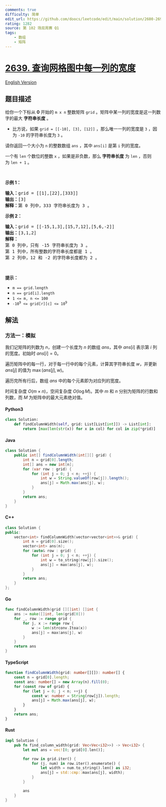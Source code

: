 ```yaml
---
comments: true
difficulty: 简单
edit_url: https://github.com/doocs/leetcode/edit/main/solution/2600-2699/2639.Find%20the%20Width%20of%20Columns%20of%20a%20Grid/README.md
rating: 1282
source: 第 102 场双周赛 Q1
tags:
    - 数组
    - 矩阵
---
```


<!-- problem:start -->

# [2639. 查询网格图中每一列的宽度](https://leetcode.cn/problems/find-the-width-of-columns-of-a-grid)

[English Version](/solution/2600-2699/2639.Find%20the%20Width%20of%20Columns%20of%20a%20Grid/README_EN.md)

## 题目描述

<!-- description:start -->

<p>给你一个下标从 <strong>0</strong>&nbsp;开始的&nbsp;<code>m x n</code>&nbsp;整数矩阵&nbsp;<code>grid</code>&nbsp;。矩阵中某一列的宽度是这一列数字的最大 <strong>字符串长度</strong>&nbsp;。</p>

<ul>
	<li>比方说，如果&nbsp;<code>grid = [[-10], [3], [12]]</code>&nbsp;，那么唯一一列的宽度是&nbsp;<code>3</code>&nbsp;，因为&nbsp;<code>-10</code>&nbsp;的字符串长度为&nbsp;<code>3</code>&nbsp;。</li>
</ul>

<p>请你返回一个大小为 <code>n</code>&nbsp;的整数数组&nbsp;<code>ans</code>&nbsp;，其中&nbsp;<code>ans[i]</code>&nbsp;是第&nbsp;<code>i</code>&nbsp;列的宽度。</p>

<p>一个有 <code>len</code>&nbsp;个数位的整数 <code>x</code>&nbsp;，如果是非负数，那么&nbsp;<strong>字符串</strong><strong>长度</strong>&nbsp;为&nbsp;<code>len</code>&nbsp;，否则为&nbsp;<code>len + 1</code>&nbsp;。</p>

<p>&nbsp;</p>

<p><strong>示例 1：</strong></p>

<pre><b>输入：</b>grid = [[1],[22],[333]]
<b>输出：</b>[3]
<b>解释：</b>第 0 列中，333 字符串长度为 3 。
</pre>

<p><strong>示例 2：</strong></p>

<pre><b>输入：</b>grid = [[-15,1,3],[15,7,12],[5,6,-2]]
<b>输出：</b>[3,1,2]
<b>解释：</b>
第 0 列中，只有 -15 字符串长度为 3 。
第 1 列中，所有整数的字符串长度都是 1 。
第 2 列中，12 和 -2 的字符串长度都为 2 。
</pre>

<p>&nbsp;</p>

<p><strong>提示：</strong></p>

<ul>
	<li><code>m == grid.length</code></li>
	<li><code>n == grid[i].length</code></li>
	<li><code>1 &lt;= m, n &lt;= 100 </code></li>
	<li><code>-10<sup>9</sup> &lt;= grid[r][c] &lt;= 10<sup>9</sup></code></li>
</ul>

<!-- description:end -->

## 解法

<!-- solution:start -->

### 方法一：模拟

我们记矩阵的列数为 $n$，创建一个长度为 $n$ 的数组 $ans$，其中 $ans[i]$ 表示第 $i$ 列的宽度。初始时 $ans[i] = 0$。

遍历矩阵中的每一行，对于每一行中的每个元素，计算其字符串长度 $w$，并更新 $ans[j]$ 的值为 $\max(ans[j], w)$。

遍历完所有行后，数组 $ans$ 中的每个元素即为对应列的宽度。

时间复杂度 $O(m \times n)$，空间复杂度 $O(\log M)$。其中 $m$ 和 $n$ 分别为矩阵的行数和列数，而 $M$ 为矩阵中的最大元素绝对值。

<!-- tabs:start -->

#### Python3

```python
class Solution:
    def findColumnWidth(self, grid: List[List[int]]) -> List[int]:
        return [max(len(str(x)) for x in col) for col in zip(*grid)]
```

#### Java

```java
class Solution {
    public int[] findColumnWidth(int[][] grid) {
        int n = grid[0].length;
        int[] ans = new int[n];
        for (var row : grid) {
            for (int j = 0; j < n; ++j) {
                int w = String.valueOf(row[j]).length();
                ans[j] = Math.max(ans[j], w);
            }
        }
        return ans;
    }
}
```

#### C++

```cpp
class Solution {
public:
    vector<int> findColumnWidth(vector<vector<int>>& grid) {
        int n = grid[0].size();
        vector<int> ans(n);
        for (auto& row : grid) {
            for (int j = 0; j < n; ++j) {
                int w = to_string(row[j]).size();
                ans[j] = max(ans[j], w);
            }
        }
        return ans;
    }
};
```

#### Go

```go
func findColumnWidth(grid [][]int) []int {
	ans := make([]int, len(grid[0]))
	for _, row := range grid {
		for j, x := range row {
			w := len(strconv.Itoa(x))
			ans[j] = max(ans[j], w)
		}
	}
	return ans
}
```

#### TypeScript

```ts
function findColumnWidth(grid: number[][]): number[] {
    const n = grid[0].length;
    const ans: number[] = new Array(n).fill(0);
    for (const row of grid) {
        for (let j = 0; j < n; ++j) {
            const w: number = String(row[j]).length;
            ans[j] = Math.max(ans[j], w);
        }
    }
    return ans;
}
```

#### Rust

```rust
impl Solution {
    pub fn find_column_width(grid: Vec<Vec<i32>>) -> Vec<i32> {
        let mut ans = vec![0; grid[0].len()];

        for row in grid.iter() {
            for (j, num) in row.iter().enumerate() {
                let width = num.to_string().len() as i32;
                ans[j] = std::cmp::max(ans[j], width);
            }
        }

        ans
    }
}
```

<!-- tabs:end -->

<!-- solution:end -->

<!-- problem:end -->
